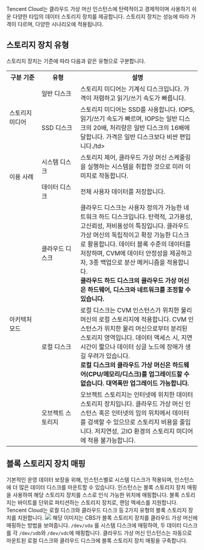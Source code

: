 Tencent Cloud는 클라우드 가상 머신 인스턴스에 탄력적이고 경제적이며 사용하기 쉬운 다양한 타입의 데이터 스토리지 장치를 제공합니다. 스토리지 장치는 성능에 따라 가격이 다르며, 다양한 시나리오에 적용됩니다.

## 스토리지 장치 유형
스토리지 장치는 기준에 따라 다음과 같은 유형으로 구분합니다.
<table>
        <tbody>
		<tr>
            <th style="width: 5%;">구분 기준</th>
            <th style="width: 5%;" >유형</th>
            <th style="width: 20%;" >설명</th>
        </tr>
        <tr>
            <td rowspan="2">스토리지 미디어</td>
            <td>일반 디스크</td>
            <td>스토리지 미디어는 기계식 디스크입니다. 가격이 저렴하고 읽기/쓰기 속도가 빠릅니다.</td>
        </tr>
				<tr>
				    <td>SSD 디스크</td>
					<td>스토리지 미디어는 SSD를 사용합니다. IOPS, 읽기/쓰기 속도가 빠르며, IOPS는 일반 디스크의 20배, 처리량은 일반 디스크의 16배에 달합니다. 가격은 일반 디스크보다 비싼 편입니다./td>
			    <tr>
            		<td rowspan="2">이용 사례</td>
            		<td>시스템 디스크</td>
            		<td>스토리지 제어, 클라우드 가상 머신 스케줄링을 실행하는 시스템을 취합한 것으로 미러 이미지로 작동합니다.</td>
        </tr>
				<tr>
				    <td>데이터 디스크</td>
						<td>전체 사용자 데이터를 저장합니다.</td>
						<tr>
						<td rowspan="3">아키텍처 모드</td>
            <td>클라우드 디스크</td>
            <td>클라우드 디스크는 사용자 정의가 가능한 네트워크 하드 디스크입니다. 탄력적, 고가용성, 고신뢰성, 저비용성이 특징입니다. 클라우드 가상 머신의 독립적이고 확장 가능한 디스크로 활용합니다. 데이터 블록 수준의 데이터를 저장하며, CVM에 데이터 안정성을 제공하고자, 3종 백업으로 분산 메커니즘을 적용합니다. <br><font style="font-weight:bold">클라우드 하드 디스크의 클라우드 가상 머신은 하드웨어, 디스크와 네트워크를 조정할 수 있습니다.</font><br>
						</td>
        </tr>
				<tr>
				    <td>로컬 디스크</td>
						<td>로컬 디스크는 CVM 인스턴스가 위치한 물리 머신의 로컬 스토리지에 적용합니다. CVM 인스턴스가 위치한 물리 머신으로부터 분리된 스토리지 영역입니다. 데이터 액세스 시, 지연시간이 짧으나 데이터 싱글 노드에 장애가 생길 우려가 있습니다.<br>
						<font style="font-weight:bold">로컬 디스크의 클라우드 가상 머신은 하드웨어(CPU/메모리/디스크)를 업그레이드할 수 없습니다. 대역폭만 업그레이드 가능합니다.</font>
						</td>
				<tr>
				    <td>오브젝트 스토리지</td>
						<td>오브젝트 스토리지는 인터넷에 위치한 데이터 스토리지 장치입니다. 클라우드 가상 머신 인스턴스 혹은 인터넷의 임의 위치에서 데이터를 검색할 수 있으므로 스토리지 비용을 줄입니다. 저지연성, 고IO 환경의 스토리지 미디어에 적용 불가능합니다.
						</td>
				</tbody>
				</table>

## 블록 스토리지 장치 매핑 

기본적인 운영 데이터 보장을 위해, 인스턴스별로 시스템 디스크가 적용되며, 인스턴스에 더 많은 데이터 디스크를 마운트할 수 있습니다. 인스턴스는 블록 스토리지 장치 매핑을 사용하여 해당 스토리지 장치를 스스로 인식 가능한 위치에 매핑합니다.
블록 스토리지는 바이트를 단위로 파티션하는 스토리지 장치로, 랜덤 액세스를 지원합니다. Tencent Cloud는 로컬 디스크와 클라우드 디스크 등 2가지 유형의 블록 스토리지 장치를 지원합니다.
![](https://main.qcloudimg.com/raw/796569322db26368a9629eeb03d66113.png)
해당 이미지는 CBS가 블록 스토리지 장치를 클라우드 가상 머신에 매핑하는 방법을 보여줍니다. `/dev/vda` 를 시스템 디스크에 매핑하여, 두 데이터 디스크를 각 `/dev/vdb`와 `/dev/vdc`에 매핑합니다.
클라우드 가상 머신 인스턴스는 자동으로 마운트된 로컬 디스크와 클라우드 디스크에 블록 스토리지 장치 매핑을 구축합니다.

